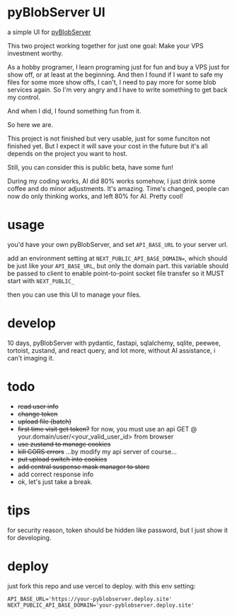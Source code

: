 # pyBlobServer UI

a simple UI for [pyBlobServer](https://github.com/deadlyedge/pyBlobServer)

This two project working together for just one goal: Make your VPS investment worthy.


As a hobby programer, I learn programing just for fun and buy a VPS just for show off, or at least at the beginning.  And then I found if I want to safe my files for some more show offs, I can't, I need to pay more for some blob services again.  So I'm very angry and I have to write something to get back my control.

And when I did, I found something fun from it.

So here we are.

This project is not finished but very usable, just for some funciton not finished yet.  But I expect it will save your cost in the future but it's all depends on the project you want to host.

Still, you can consider this is public beta, have some fun!

During my coding works, AI did 80% works somehow, I just drink some coffee and do minor adjustments.  It's amazing.  Time's changed,
people can now do only thinking works, and left 80% for AI.  Pretty cool!

# usage

you'd have your own pyBlobServer, and set `API_BASE_URL` to your server url.

add an environment setting at `NEXT_PUBLIC_API_BASE_DOMAIN=`, which should be
just like your `API_BASE_URL`, but only the domain part.
this variable should be passed to client to enable point-to-point socket file transfer
so it MUST start with `NEXT_PUBLIC_`

then you can use this UI to manage your files.

# develop

10 days, pyBlobServer with pydantic, fastapi, sqlalchemy, sqlite, peewee, tortoist, zustand, and react query, and lot more, without AI assistance, i can't imaging it.

# todo

- ~~read user info~~
- ~~change token~~
- ~~upload file (batch)~~
- ~~first time visit get token?~~ for now, you must use an api GET @ your.domain/user/<your_valid_user_id> from browser
- ~~use zustand to manage cookies~~
- ~~kill CORS errors~~ ...by modify my api server of course...
- ~~put upload switch into cookies~~
- ~~add central suspense mask manager to store~~
- add correct response info
- ok, let's just take a break.

# tips

for security reason, token should be hidden like password, but I just show it for developing.

# deploy

just fork this repo and use vercel to deploy. with this env setting:

```env
API_BASE_URL='https://your-pyblobserver.deploy.site'
NEXT_PUBLIC_API_BASE_DOMAIN='your-pyblobserver.deploy.site'
```
